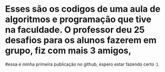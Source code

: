 # Esses são os codigos de uma aula de algoritmos e programação que tive na faculdade. O professor deu 25 desafios para os alunos fazerem em grupo, fiz com mais 3 amigos, 
#essa é minha primeira publicação no github, espero estar fazendo certo :).
